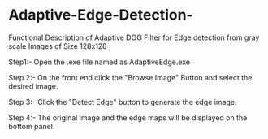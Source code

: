 # Adaptive-Edge-Detection-
Functional Description of Adaptive DOG Filter for Edge detection from gray scale Images of Size 128x128 

Step1:- Open the .exe file named as AdaptiveEdge.exe

Step 2:- On the front end click the "Browse Image" Button  and select the desired image. 

Step 3:- Click the "Detect Edge" button to generate the edge image.

Step 4:- The original image and the edge maps will be displayed on the bottom panel.  

